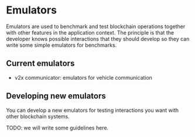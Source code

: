 # Emulators

Emulators are used to benchmark and test blockchain operations together with other features in the application context. The principle is that the developer knows possible interactions that they should develop so they can write some simple emulators for benchmarks.

## Current emulators

* v2x communicator: emulators for vehicle communication


## Developing new emulators

You can develop a new emulators for testing interactions you want with other blockchain systems.

TODO: we will write some guidelines here.
